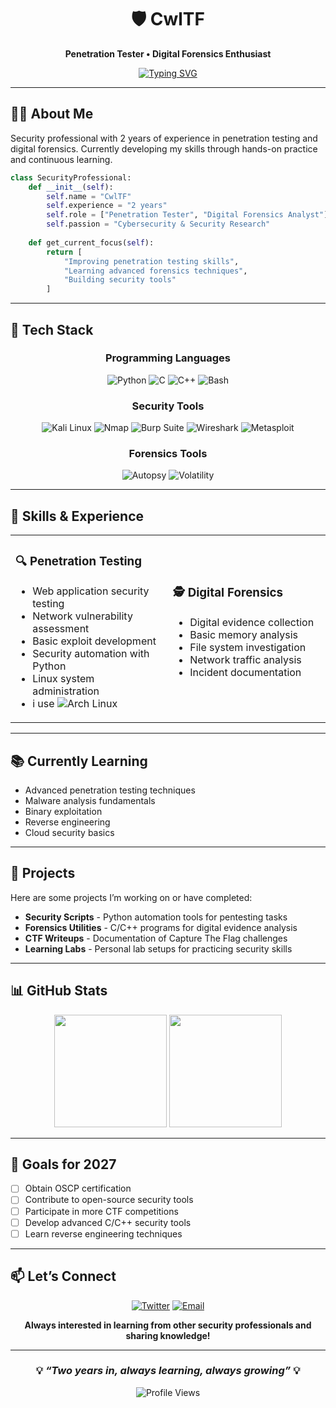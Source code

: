 <div align="center">

# 🛡️ **CwlTF**

**Penetration Tester • Digital Forensics Enthusiast**

[![Typing SVG](https://readme-typing-svg.demolab.com?font=JetBrains+Mono&size=18&duration=3000&pause=1000&color=00D4FF&center=true&vCenter=true&width=600&lines=Security+Professional;Jr+Penetration+Tester;Jr+Digital+Forensics)](https://git.io/typing-svg)

</div>

-----

## 👨‍💻 **About Me**

Security professional with 2 years of experience in penetration testing and digital forensics. Currently developing my skills through hands-on practice and continuous learning.

```python
class SecurityProfessional:
    def __init__(self):
        self.name = "CwlTF"
        self.experience = "2 years"
        self.role = ["Penetration Tester", "Digital Forensics Analyst"]
        self.passion = "Cybersecurity & Security Research"
        
    def get_current_focus(self):
        return [
            "Improving penetration testing skills",
            "Learning advanced forensics techniques",
            "Building security tools"
        ]
```

-----

## 🔧 **Tech Stack**

<div align="center">

### **Programming Languages**

![Python](https://img.shields.io/badge/Python-3776AB?style=for-the-badge&logo=python&logoColor=white)
![C](https://img.shields.io/badge/C-00599C?style=for-the-badge&logo=c&logoColor=white)
![C++](https://img.shields.io/badge/C++-00599C?style=for-the-badge&logo=cplusplus&logoColor=white)
![Bash](https://img.shields.io/badge/Bash-4EAA25?style=for-the-badge&logo=gnu-bash&logoColor=white)

### **Security Tools**

![Kali Linux](https://img.shields.io/badge/Kali_Linux-557C94?style=for-the-badge&logo=kali-linux&logoColor=white)
![Nmap](https://img.shields.io/badge/Nmap-4682B4?style=for-the-badge&logoColor=white)
![Burp Suite](https://img.shields.io/badge/Burp_Suite-FF6633?style=for-the-badge&logo=burpsuite&logoColor=white)
![Wireshark](https://img.shields.io/badge/Wireshark-1679A7?style=for-the-badge&logo=wireshark&logoColor=white)
![Metasploit](https://img.shields.io/badge/Metasploit-2596CD?style=for-the-badge&logo=metasploit&logoColor=white)

### **Forensics Tools**

![Autopsy](https://img.shields.io/badge/Autopsy-DC143C?style=for-the-badge&logoColor=white)
![Volatility](https://img.shields.io/badge/Volatility-4B0082?style=for-the-badge&logoColor=white)

</div>

-----

## 🎯 **Skills & Experience**

<table>
<tr>
<td width="50%">

### **🔍 Penetration Testing**

- Web application security testing
- Network vulnerability assessment
- Basic exploit development
- Security automation with Python
- Linux system administration
- i use ![Arch Linux](https://img.shields.io/badge/Arch_BTW-1793D1?style=for-the-badge&logo=arch-linux&logoColor=white)

</td>
<td width="50%">

### **🕵️ Digital Forensics**

- Digital evidence collection
- Basic memory analysis
- File system investigation
- Network traffic analysis
- Incident documentation

</td>
</tr>
</table>

-----

## 📚 **Currently Learning**

- Advanced penetration testing techniques
- Malware analysis fundamentals
- Binary exploitation
- Reverse engineering
- Cloud security basics

-----

## 🚀 **Projects**

Here are some projects I’m working on or have completed:

- **Security Scripts** - Python automation tools for pentesting tasks
- **Forensics Utilities** - C/C++ programs for digital evidence analysis
- **CTF Writeups** - Documentation of Capture The Flag challenges
- **Learning Labs** - Personal lab setups for practicing security skills

-----

## 📊 **GitHub Stats**

<div align="center">

<img height="180em" src="https://github-readme-stats.vercel.app/api?username=CwlTF&show_icons=true&theme=github_dark&include_all_commits=true&count_private=true&hide_border=true&title_color=00D4FF&icon_color=00D4FF&text_color=c9d1d9"/>

<img height="180em" src="https://github-readme-stats.vercel.app/api/top-langs/?username=CwlTF&layout=compact&theme=github_dark&hide_border=true&title_color=00D4FF&text_color=c9d1d9"/>

</div>

-----

## 🎯 **Goals for 2027**

- [ ] Obtain OSCP certification
- [ ] Contribute to open-source security tools
- [ ] Participate in more CTF competitions
- [ ] Develop advanced C/C++ security tools
- [ ] Learn reverse engineering techniques

-----

## 📫 **Let’s Connect**

<div align="center">
    
[![Twitter](https://img.shields.io/badge/Twitter-1DA1F2?style=for-the-badge&logo=twitter&logoColor=white)](https://x.com/cwltff)
[![Email](https://img.shields.io/badge/Email-D14836?style=for-the-badge&logo=gmail&logoColor=white)](mailto:cwltfx11@protonmail.com)

**Always interested in learning from other security professionals and sharing knowledge!**

</div>

-----

<div align="center">

### 💡 *“Two years in, always learning, always growing”* 💡

![Profile Views](https://komarev.com/ghpvc/?username=CwlTF&color=00d4ff&style=for-the-badge&label=Profile+Views)

</div>
